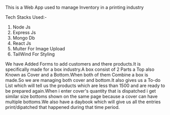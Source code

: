 This is a Web App used to manage Inventory in a printing industry

Tech Stacks Used:-

1. Node Js
2. Express Js
3. Mongo Db
4. React Js
5. Multer For Image Upload
6. TailWind For Styling

We have Added Forms to add customers and there products.It is specifically made for a box industry.A box consist of 2 Parts a Top also Known as Cover and a Bottom.When both of them Combine a box is made.So we are managing both cover and bottom.It also gives us a To-do List which will tell us the products which are less than 1500 and are ready to be prepared again.When i enter cover's quantity that is dispatched i get similar size bottoms shown on the same page because a cover can have multiple bottoms.We also have a daybook which will give us all the entries print/dipatched that happened during that time period.
